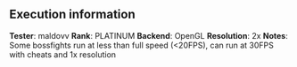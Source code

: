 ## Execution information

**Tester**: maldovv
**Rank**: PLATINUM
**Backend**: OpenGL
**Resolution**: 2x
**Notes**: Some bossfights run at less than full speed (<20FPS), can run at 30FPS with cheats and 1x resolution